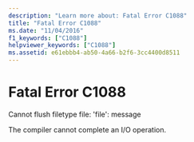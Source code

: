 ```yaml
---
description: "Learn more about: Fatal Error C1088"
title: "Fatal Error C1088"
ms.date: "11/04/2016"
f1_keywords: ["C1088"]
helpviewer_keywords: ["C1088"]
ms.assetid: e61ebbb4-ab50-4a66-b2f6-3cc4400d8511
---
```

# Fatal Error C1088

Cannot flush filetype file: 'file': message

The compiler cannot complete an I/O operation.
